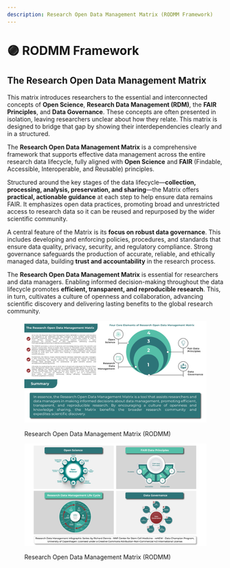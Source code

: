 ```yaml
---
description: Research Open Data Management Matrix (RODMM Framework)
---
```


# 🟣 RODMM Framework

## **The Research Open Data Management Matrix**

This matrix introduces researchers to the essential and interconnected concepts of **Open Science**, **Research Data Management (RDM)**, the **FAIR Principles**, and **Data Governance**. These concepts are often presented in isolation, leaving researchers unclear about how they relate. This matrix is designed to bridge that gap by showing their interdependencies clearly and in a structured.

The **Research Open Data Management Matrix** is a comprehensive framework that supports effective data management across the entire research data lifecycle, fully aligned with **Open Science** and **FAIR** (Findable, Accessible, Interoperable, and Reusable) principles.

Structured around the key stages of the data lifecycle—**collection, processing, analysis, preservation, and sharing**—the Matrix offers **practical, actionable guidance** at each step to help ensure data remains FAIR. It emphasizes open data practices, promoting broad and unrestricted access to research data so it can be reused and repurposed by the wider scientific community.

A central feature of the Matrix is its **focus on robust data governance**. This includes developing and enforcing policies, procedures, and standards that ensure data quality, privacy, security, and regulatory compliance. Strong governance safeguards the production of accurate, reliable, and ethically managed data, building **trust and accountability** in the research process.

The **Research Open Data Management Matrix** is essential for researchers and data managers. Enabling informed decision-making throughout the data lifecycle promotes **efficient, transparent, and reproducible research**. This, in turn, cultivates a culture of openness and collaboration, advancing scientific discovery and delivering lasting benefits to the global research community.



<div data-full-width="true"><figure><img src="../../.gitbook/assets/Designrff-1.jpg" alt=""><figcaption><p>Research Open Data Management Matrix (RODMM)</p></figcaption></figure></div>

<div data-full-width="true"><figure><img src="../../.gitbook/assets/Designrff-2.jpg" alt=""><figcaption><p>Research Open Data Management Matrix (RODMM)</p></figcaption></figure></div>
